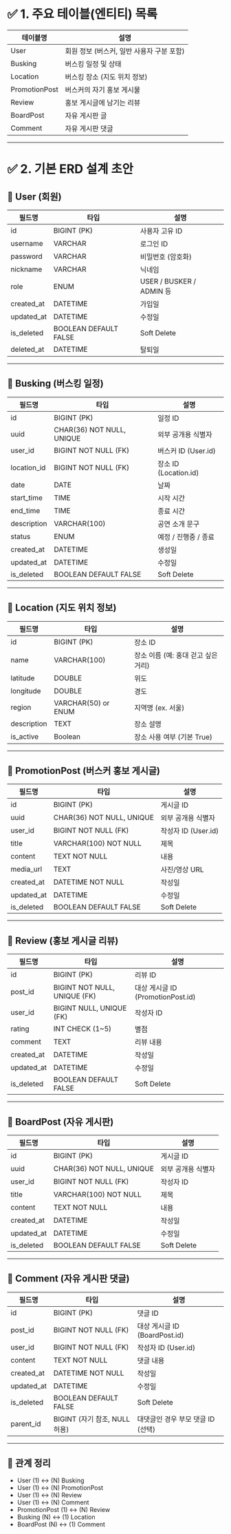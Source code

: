 # ✅ 1. 주요 테이블(엔티티) 목록

| 테이블명        | 설명                                 |
|----------------|--------------------------------------|
| User           | 회원 정보 (버스커, 일반 사용자 구분 포함) |
| Busking        | 버스킹 일정 및 상태                     |
| Location       | 버스킹 장소 (지도 위치 정보)              |
| PromotionPost  | 버스커의 자기 홍보 게시물                 |
| Review         | 홍보 게시글에 남기는 리뷰                 |
| BoardPost      | 자유 게시판 글                          |
| Comment        | 자유 게시판 댓글                      |

---

# ✅ 2. 기본 ERD 설계 초안

## 📌 User (회원)

| 필드명     | 타입        | 설명                         |
|------------|-------------|------------------------------|
| id         | BIGINT (PK) | 사용자 고유 ID               |
| username   | VARCHAR     | 로그인 ID                    |
| password   | VARCHAR     | 비밀번호 (암호화)            |
| nickname   | VARCHAR     | 닉네임                       |
| role       | ENUM        | USER / BUSKER / ADMIN 등     |
| created_at | DATETIME    | 가입일                       |
| updated_at | DATETIME    | 수정일                       |
| is_deleted | BOOLEAN DEFAULT FALSE    | Soft Delete                  |
| deleted_at | DATETIME    | 탈퇴일                       |

---

## 📌 Busking (버스킹 일정)

| 필드명      | 타입         | 설명                          |
|-------------|--------------|-------------------------------|
| id          | BIGINT (PK)  | 일정 ID                       |
| uuid        | CHAR(36) NOT NULL, UNIQUE | 외부 공개용 식별자            |
| user_id     | BIGINT NOT NULL (FK)  | 버스커 ID (User.id)           |
| location_id | BIGINT NOT NULL (FK)  | 장소 ID (Location.id)         |
| date        | DATE         | 날짜                          |
| start_time  | TIME         | 시작 시간                     |
| end_time    | TIME         | 종료 시간                     |
| description | VARCHAR(100) | 공연 소개 문구                |
| status      | ENUM         | 예정 / 진행중 / 종료          |
| created_at  | DATETIME     | 생성일                        |
| updated_at  | DATETIME     | 수정일                        |
| is_deleted | BOOLEAN DEFAULT FALSE      | Soft Delete                   |

---

## 📌 Location (지도 위치 정보)

| 필드명   | 타입         | 설명                          |
|----------|--------------|-------------------------------|
| id       | BIGINT (PK)  | 장소 ID                       |
| name     | VARCHAR(100) | 장소 이름 (예: 홍대 걷고 싶은 거리) |
| latitude | DOUBLE       | 위도                          |
| longitude| DOUBLE       | 경도                          |
| region   | VARCHAR(50) or ENUM | 지역명 (ex. 서울)          |
| description | TEXT        | 장소 설명                   |
| is_active | Boolean     | 장소 사용 여부 (기본 True)    |

---

## 📌 PromotionPost (버스커 홍보 게시글)

| 필드명     | 타입                      | 설명                          |
|------------|---------------------------|-------------------------------|
| id         | BIGINT (PK)               | 게시글 ID                    |
| uuid       | CHAR(36) NOT NULL, UNIQUE | 외부 공개용 식별자           |
| user_id    | BIGINT NOT NULL (FK)      | 작성자 ID (User.id)          |
| title      | VARCHAR(100) NOT NULL     | 제목                         |
| content    | TEXT NOT NULL             | 내용                         |
| media_url  | TEXT                      | 사진/영상 URL                |
| created_at | DATETIME NOT NULL         | 작성일                       |
| updated_at | DATETIME                  | 수정일                        |
| is_deleted | BOOLEAN DEFAULT FALSE     | Soft Delete                  |

---

## 📌 Review (홍보 게시글 리뷰)

| 필드명     | 타입         | 설명                             |
|------------|--------------|----------------------------------|
| id         | BIGINT (PK)  | 리뷰 ID                          |
| post_id    | BIGINT NOT NULL, UNIQUE (FK)  | 대상 게시글 ID (PromotionPost.id) |
| user_id    | BIGINT NULL, UNIQUE (FK)  | 작성자 ID                        |
| rating     | INT CHECK (1~5)    | 별점                             |
| comment    | TEXT         | 리뷰 내용                        |
| created_at | DATETIME     | 작성일                           |
| updated_at | DATETIME     | 수정일                           |
| is_deleted | BOOLEAN DEFAULT FALSE     | Soft Delete                      |

---

## 📌 BoardPost (자유 게시판)

| 필드명     | 타입         | 설명                          |
|------------|--------------|-------------------------------|
| id         | BIGINT (PK)  | 게시글 ID                    |
| uuid       | CHAR(36) NOT NULL, UNIQUE    | 외부 공개용 식별자           |
| user_id    | BIGINT NOT NULL (FK)  | 작성자 ID                    |
| title      | VARCHAR(100) NOT NULL      | 제목                         |
| content    | TEXT NOT NULL        | 내용                         |
| created_at | DATETIME     | 작성일                       |
| updated_at | DATETIME     | 수정일                       |
| is_deleted | BOOLEAN DEFAULT FALSE    | Soft Delete                   |

---

## 📌 Comment (자유 게시판 댓글)

| 필드명     | 타입                           | 설명                                |
|------------|--------------------------------|-------------------------------------|
| id         | BIGINT (PK)                    | 댓글 ID                             |
| post_id    | BIGINT NOT NULL (FK)           | 대상 게시글 ID (BoardPost.id)      |
| user_id    | BIGINT NOT NULL (FK)           | 작성자 ID (User.id)                 |
| content    | TEXT NOT NULL                  | 댓글 내용                            |
| created_at | DATETIME NOT NULL              | 작성일                               |
| updated_at | DATETIME                       | 수정일                               |
| is_deleted | BOOLEAN DEFAULT FALSE          | Soft Delete                          |
| parent_id  | BIGINT (자기 참조, NULL 허용) | 대댓글인 경우 부모 댓글 ID (선택)   |

---

## 🔄 관계 정리

- User (1) ↔ (N) Busking  
- User (1) ↔ (N) PromotionPost  
- User (1) ↔ (N) Review
- User (1) ↔ (N) Comment
- PromotionPost (1) ↔ (N) Review  
- Busking (N) ↔ (1) Location
- BoardPost (N) ↔ (1) Comment 
